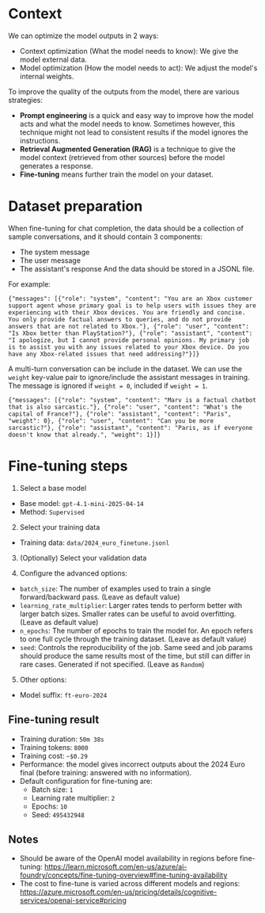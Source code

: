 # Context

We can optimize the model outputs in 2 ways:
- Context optimization (What the model needs to know): We give the model external data.
- Model optimization (How the model needs to act): We adjust the model's internal weights.

To improve the quality of the outputs from the model, there are various strategies:
- **Prompt engineering** is a quick and easy way to improve how the model acts and what the model needs to know. Sometimes however, this technique might not lead to consistent results if the model ignores the instructions.
- **Retrieval Augmented Generation (RAG)** is a technique to give the model context (retrieved from other sources) before the model generates a response. 
- **Fine-tuning** means further train the model on your dataset.

# Dataset preparation

When fine-tuning for chat completion, the data should be a collection of sample conversations, and it should contain 3 components:
- The system message
- The user message
- The assistant's response
And the data should be stored in a JSONL file.

For example:
```jsonl
{"messages": [{"role": "system", "content": "You are an Xbox customer support agent whose primary goal is to help users with issues they are experiencing with their Xbox devices. You are friendly and concise. You only provide factual answers to queries, and do not provide answers that are not related to Xbox."}, {"role": "user", "content": "Is Xbox better than PlayStation?"}, {"role": "assistant", "content": "I apologize, but I cannot provide personal opinions. My primary job is to assist you with any issues related to your Xbox device. Do you have any Xbox-related issues that need addressing?"}]}
```


A multi-turn conversation can be include in the dataset. We can use the `weight` key-value pair to ignore/include the assistant messages in training. The message is ignored if `weight = 0`, included if `weight = 1`.
```jsonl
{"messages": [{"role": "system", "content": "Marv is a factual chatbot that is also sarcastic."}, {"role": "user", "content": "What's the capital of France?"}, {"role": "assistant", "content": "Paris", "weight": 0}, {"role": "user", "content": "Can you be more sarcastic?"}, {"role": "assistant", "content": "Paris, as if everyone doesn't know that already.", "weight": 1}]}
```

# Fine-tuning steps

1. Select a base model
- Base model: `gpt-4.1-mini-2025-04-14`
- Method: `Supervised`

2. Select your training data
- Training data: `data/2024_euro_finetune.jsonl`

3. (Optionally) Select your validation data

4. Configure the advanced options:
- `batch_size`: The number of examples used to train a single forward/backward pass. (Leave as default value)
- `learning_rate_multiplier`: Larger rates tends to perform better with larger batch sizes. Smaller rates can be useful to avoid overfitting. (Leave as default value)
- `n_epochs`: The number of epochs to train the model for. An epoch refers to one full cycle through the training dataset. (Leave as default value)
- `seed`: Controls the reproducibility of the job. Same seed and job params should produce the same results most of the time, but still can differ in rare cases. Generated if not specified. (Leave as `Random`)

5. Other options:
- Model suffix: `ft-euro-2024`

## Fine-tuning result
- Training duration: `50m 38s`
- Training tokens: `8000`
- Training cost: `~$0.29`
- Performance: the model gives incorrect outputs about the 2024 Euro final (before training: answered with no information). 
- Default configuration for fine-tuning are:
    - Batch size: `1`
    - Learning rate multiplier: `2`
    - Epochs: `10`
    - Seed: `495432948`

## Notes

- Should be aware of the OpenAI model availability in regions before fine-tuning: https://learn.microsoft.com/en-us/azure/ai-foundry/concepts/fine-tuning-overview#fine-tuning-availability
- The cost to fine-tune is varied across different models and regions: https://azure.microsoft.com/en-us/pricing/details/cognitive-services/openai-service#pricing